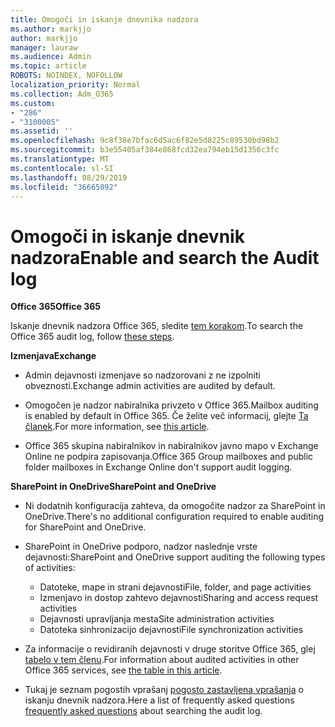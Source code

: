 ```yaml
---
title: Omogoči in iskanje dnevnika nadzora
ms.author: markjjo
author: markjjo
manager: lauraw
ms.audience: Admin
ms.topic: article
ROBOTS: NOINDEX, NOFOLLOW
localization_priority: Normal
ms.collection: Adm_O365
ms.custom:
- "286"
- "3100005"
ms.assetid: ''
ms.openlocfilehash: 9c8f38e7bfac6d5ac6f82e5d8225c89530bd98b2
ms.sourcegitcommit: b3e55405af384e868fcd32ea794eb15d1356c3fc
ms.translationtype: MT
ms.contentlocale: sl-SI
ms.lasthandoff: 08/29/2019
ms.locfileid: "36665092"
---
```

# <a name="enable-and-search-the-audit-log"></a><span data-ttu-id="928e2-102">Omogoči in iskanje dnevnik nadzora</span><span class="sxs-lookup"><span data-stu-id="928e2-102">Enable and search the Audit log</span></span>

<span data-ttu-id="928e2-103">**Office 365**</span><span class="sxs-lookup"><span data-stu-id="928e2-103">**Office 365**</span></span>

<span data-ttu-id="928e2-104">Iskanje dnevnik nadzora Office 365, sledite [tem korakom](https://docs.microsoft.com/office365/securitycompliance/search-the-audit-log-in-security-and-compliance#search-the-audit-log).</span><span class="sxs-lookup"><span data-stu-id="928e2-104">To search the Office 365 audit log, follow [these steps](https://docs.microsoft.com/office365/securitycompliance/search-the-audit-log-in-security-and-compliance#search-the-audit-log).</span></span>

<span data-ttu-id="928e2-105">**Izmenjava**</span><span class="sxs-lookup"><span data-stu-id="928e2-105">**Exchange**</span></span>

- <span data-ttu-id="928e2-106">Admin dejavnosti izmenjave so nadzorovani z ne izpolniti obveznosti.</span><span class="sxs-lookup"><span data-stu-id="928e2-106">Exchange admin activities are audited by default.</span></span>

- <span data-ttu-id="928e2-107">Omogočen je nadzor nabiralnika privzeto v Office 365.</span><span class="sxs-lookup"><span data-stu-id="928e2-107">Mailbox auditing is enabled by default in Office 365.</span></span> <span data-ttu-id="928e2-108">Če želite več informacij, glejte [Ta članek](https://docs.microsoft.com/office365/securitycompliance/enable-mailbox-auditing).</span><span class="sxs-lookup"><span data-stu-id="928e2-108">For more information, see  [this article](https://docs.microsoft.com/office365/securitycompliance/enable-mailbox-auditing).</span></span>

- <span data-ttu-id="928e2-109">Office 365 skupina nabiralnikov in nabiralnikov javno mapo v Exchange Online ne podpira zapisovanja.</span><span class="sxs-lookup"><span data-stu-id="928e2-109">Office 365 Group mailboxes and public folder mailboxes in Exchange Online don't support audit logging.</span></span>

<span data-ttu-id="928e2-110">**SharePoint in OneDrive**</span><span class="sxs-lookup"><span data-stu-id="928e2-110">**SharePoint and OneDrive**</span></span>

- <span data-ttu-id="928e2-111">Ni dodatnih konfiguracija zahteva, da omogočite nadzor za SharePoint in OneDrive.</span><span class="sxs-lookup"><span data-stu-id="928e2-111">There's no additional configuration required to enable auditing for SharePoint and OneDrive.</span></span>

- <span data-ttu-id="928e2-112">SharePoint in OneDrive podporo, nadzor naslednje vrste dejavnosti:</span><span class="sxs-lookup"><span data-stu-id="928e2-112">SharePoint and OneDrive support auditing the following types of activities:</span></span>

    - <span data-ttu-id="928e2-113">Datoteke, mape in strani dejavnosti</span><span class="sxs-lookup"><span data-stu-id="928e2-113">File, folder, and page activities</span></span>
    - <span data-ttu-id="928e2-114">Izmenjavo in dostop zahtevo dejavnosti</span><span class="sxs-lookup"><span data-stu-id="928e2-114">Sharing and access request activities</span></span>
    - <span data-ttu-id="928e2-115">Dejavnosti upravljanja mesta</span><span class="sxs-lookup"><span data-stu-id="928e2-115">Site administration activities</span></span>
    - <span data-ttu-id="928e2-116">Datoteka sinhronizacijo dejavnosti</span><span class="sxs-lookup"><span data-stu-id="928e2-116">File synchronization activities</span></span>

- <span data-ttu-id="928e2-117">Za informacije o revidiranih dejavnosti v druge storitve Office 365, glej [tabelo v tem členu](https://docs.microsoft.com/office365/securitycompliance/search-the-audit-log-in-security-and-compliance#audited-activities).</span><span class="sxs-lookup"><span data-stu-id="928e2-117">For information about audited activities in other Office 365 services, see  [the table in this article](https://docs.microsoft.com/office365/securitycompliance/search-the-audit-log-in-security-and-compliance#audited-activities).</span></span>

- <span data-ttu-id="928e2-118">Tukaj je seznam pogostih vprašanj [pogosto zastavljena vprašanja](https://docs.microsoft.com/office365/securitycompliance/search-the-audit-log-in-security-and-compliance#frequently-asked-questions) o iskanju dnevnik nadzora.</span><span class="sxs-lookup"><span data-stu-id="928e2-118">Here a list of frequently asked questions [frequently asked questions](https://docs.microsoft.com/office365/securitycompliance/search-the-audit-log-in-security-and-compliance#frequently-asked-questions) about searching the audit log.</span></span>